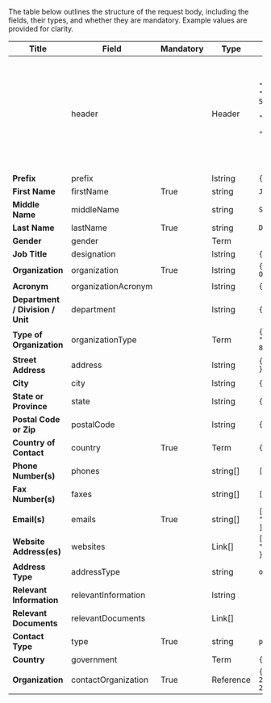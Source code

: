 <script setup>
import { useClearingHouse } from "@/utils/composables"
</script>


The table below outlines the structure of the request body, including the fields, their types, and whether they are mandatory. Example values are provided for clarity.

<table class="schema-table" style="table-layout: fixed; width: 100%;">
  <thead>
    <tr>
      <th style="width: 40%;">Title</th>
      <th style="width: 20%;">Field</th>
      <th style="width: 10%;">Mandatory</th>
      <th style="width: 10%;">Type</th>
      <th style="width: 20%;">Example</th>
    </tr>
  </thead>
  <tbody>
    <tr>
      <td></td>
      <td>header</td>
      <td></td>
      <td><a :href="`/${useClearingHouse().name.value}/custom-types.html#header`">Header</a></td>
      <td><code>
            {
              "identifier": "068C83BA-995F-08C3-50CE-AD43545B3EB5",
              "schema": "contact",
              "languages": [
                "en"
              ]
            }
          </code></td>
    </tr>
    <tr>
      <td><strong>Prefix</strong></td>
      <td>prefix</td>
      <td></td>
      <td>lstring</td>
      <td><code>{ en:"Mr" }</code></td>
    </tr>
    <tr>
      <td><strong>First Name</strong></td>
      <td>firstName</td>
      <td>True</td>
      <td>string</td>
      <td><code>John</code></td>
    </tr>
    <tr>
      <td><strong>Middle Name</strong></td>
      <td>middleName</td>
      <td></td>
      <td>string</td>
      <td><code>Smith</code></td>
    </tr>
    <tr>
      <td><strong>Last Name</strong></td>
      <td>lastName</td>
      <td>True</td>
      <td>string</td>
      <td><code>Doe</code></td>
    </tr>
    <tr>
      <td><strong>Gender</strong></td>
      <td>gender</td>
      <td></td>
      <td><a :href="`/${useClearingHouse().name.value}/custom-types.html#term`">Term</a></td>
      <td></td>
    </tr>
    <tr>
      <td><strong>Job Title</strong></td>
      <td>designation</td>
      <td></td>
      <td>lstring</td>
      <td><code>{ en:"Software" }</code></td>
    </tr>
    <tr>
      <td><strong>Organization</strong></td>
      <td>organization</td>
      <td>True</td>
      <td>lstring</td>
      <td><code>{ "en": "Test Organization" }</code></td>
    </tr>
    <tr>
      <td><strong>Acronym</strong></td>
      <td>organizationAcronym</td>
      <td></td>
      <td>lstring</td>
      <td><code>{ "en": "CSBD" }</code></td>
    </tr>
    <tr>
      <td><strong>Department / Division / Unit</strong></td>
      <td>department</td>
      <td></td>
      <td>lstring</td>
      <td><code>{ "en": "Division" }</code></td>
    </tr>
    <tr>
      <td><strong><a :href="`/${useClearingHouse().name.value}/thesaurus/authority/organization-types`">Type of Organization</a></strong></td>
      <td>organizationType</td>
      <td></td>
      <td><a :href="`/${useClearingHouse().name.value}/custom-types.html#term`">Term</a></td>
      <td><code>{ "identifier": "86D464C3-B5BB-4B02-85E4-1AAD8D64CD27" }</code></td>
    </tr>
    <tr>
      <td><strong>Street Address</strong></td>
      <td>address</td>
      <td></td>
      <td>lstring</td>
      <td><code>{ "en": "560 Franklin" }</code></td>
    </tr>
    <tr>
      <td><strong>City</strong></td>
      <td>city</td>
      <td></td>
      <td>lstring</td>
      <td><code>{ "en": "Cambridge" }</code></td>
    </tr>
    <tr>
      <td><strong>State or Province</strong></td>
      <td>state</td>
      <td></td>
      <td>lstring</td>
      <td><code>{ "en": "Ontario" }</code></td>
    </tr>
    <tr>
      <td><strong>Postal Code or Zip</strong></td>
      <td>postalCode</td>
      <td></td>
      <td>lstring</td>
      <td><code>{ "en": "N1R 7Z1" }</code></td>
    </tr>
    <tr>
      <td><strong>Country of Contact</strong></td>
      <td>country</td>
      <td>True</td>
      <td><a :href="`/${useClearingHouse().name.value}/custom-types.html#term`">Term</a></td>
      <td><code>{ "identifier": "ca" }</code></td>
    </tr>
    <tr>
      <td><strong>Phone Number(s)</strong></td>
      <td>phones</td>
      <td></td>
      <td>string[]</td>
      <td><code>[ "54825578896" ]</code></td>
    </tr>
    <tr>
      <td><strong>Fax Number(s)</strong></td>
      <td>faxes</td>
      <td></td>
      <td>string[]</td>
      <td><code>[ "123456" ]</code></td>
    </tr>
    <tr>
      <td><strong>Email(s)</strong></td>
      <td>emails</td>
      <td>True</td>
      <td>string[]</td>
      <td><code>[ "pramodjsam@gmail.com" ]</code></td>
    </tr>
    <tr>
      <td><strong>Website Address(es)</strong></td>
      <td>websites</td>
      <td></td>
      <td><a :href="`/${useClearingHouse().name.value}/custom-types.html#link`">Link[]</a></td>
      <td><code>[ { "url": "http://www.google.com" } ]</code></td>
    </tr>
    <tr>
      <td><strong>Address Type</strong></td>
      <td>addressType</td>
      <td></td>
      <td>string</td>
      <td><code>organization</code></td>
    </tr>
    <tr>
      <td><strong>Relevant Information</strong></td>
      <td>relevantInformation</td>
      <td></td>
      <td>lstring</td>
      <td></td>
    </tr>
    <tr>
      <td><strong>Relevant Documents</strong></td>
      <td>relevantDocuments</td>
      <td></td>
      <td><a :href="`/${useClearingHouse().name.value}/custom-types.html#link`">Link[]</a></td>
      <td></td>
    </tr>
    <tr>
      <td><strong>Contact Type</strong></td>
      <td>type</td>
      <td>True</td>
      <td>string</td>
      <td><code>person</code></td>
    </tr>
    <tr>
      <td><strong><a :href="`/${useClearingHouse().name.value}/thesaurus/general/countries`">Country</a></strong></td>
      <td>government</td>
      <td></td>
      <td><a :href="`/${useClearingHouse().name.value}/custom-types.html#term`">Term</a></td>
      <td><code>{ "identifier": "af" }</code></td>
    </tr>
    <tr>
      <td><strong>Organization</strong></td>
      <td>contactOrganization</td>
      <td>True</td>
      <td><a :href="`/${useClearingHouse().name.value}/custom-types.html#reference`">Reference</a></td>
      <td><code>{ "identifier": "SIMP-22D52282-2FB2-AD2A-2965-476DFF6A7F37@1" }</code></td>
    </tr>    
  </tbody>
</table>
